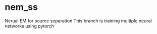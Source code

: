 # nem_ss
Nerual EM for source separation
This branch is training multiple neural networks using pytorch
